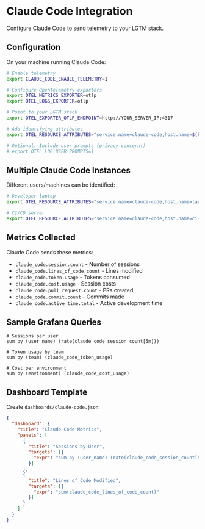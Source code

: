 # Claude Code Integration

Configure Claude Code to send telemetry to your LGTM stack.

## Configuration

On your machine running Claude Code:

```bash
# Enable telemetry
export CLAUDE_CODE_ENABLE_TELEMETRY=1

# Configure OpenTelemetry exporters
export OTEL_METRICS_EXPORTER=otlp
export OTEL_LOGS_EXPORTER=otlp

# Point to your LGTM stack
export OTEL_EXPORTER_OTLP_ENDPOINT=http://YOUR_SERVER_IP:4317

# Add identifying attributes
export OTEL_RESOURCE_ATTRIBUTES="service.name=claude-code,host.name=$(hostname),user.name=$(whoami)"

# Optional: Include user prompts (privacy concern!)
# export OTEL_LOG_USER_PROMPTS=1
```

## Multiple Claude Code Instances

Different users/machines can be identified:

```bash
# Developer laptop
export OTEL_RESOURCE_ATTRIBUTES="service.name=claude-code,host.name=laptop,user.name=alice,team=frontend"

# CI/CD server
export OTEL_RESOURCE_ATTRIBUTES="service.name=claude-code,host.name=ci-server,environment=ci"
```

## Metrics Collected

Claude Code sends these metrics:
- `claude_code.session.count` - Number of sessions
- `claude_code.lines_of_code.count` - Lines modified
- `claude_code.token.usage` - Tokens consumed
- `claude_code.cost.usage` - Session costs
- `claude_code.pull_request.count` - PRs created
- `claude_code.commit.count` - Commits made
- `claude_code.active_time.total` - Active development time

## Sample Grafana Queries

```promql
# Sessions per user
sum by (user_name) (rate(claude_code_session_count[5m]))

# Token usage by team
sum by (team) (claude_code_token_usage)

# Cost per environment
sum by (environment) (claude_code_cost_usage)
```

## Dashboard Template

Create `dashboards/claude-code.json`:

```json
{
  "dashboard": {
    "title": "Claude Code Metrics",
    "panels": [
      {
        "title": "Sessions by User",
        "targets": [{
          "expr": "sum by (user_name) (rate(claude_code_session_count[5m]))"
        }]
      },
      {
        "title": "Lines of Code Modified",
        "targets": [{
          "expr": "sum(claude_code_lines_of_code_count)"
        }]
      }
    ]
  }
}
```